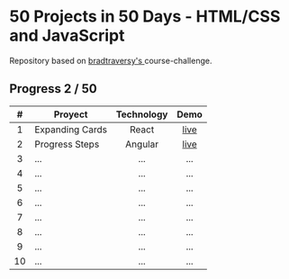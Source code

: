 # 50 Projects in 50 Days - HTML/CSS and JavaScript

Repository based on [bradtraversy's
](https://github.com/bradtraversy/50projects50days) course-challenge.

## Progress 2 / 50

| # | Proyect | Technology | Demo |
| :-: |--- | :-: | :-: |
| 1 | Expanding Cards | React   | [live](https://expanding-cards-2blr.onrender.com/) |
| 2 | Progress Steps  | Angular | [live](https://progress-steps-x4z9.onrender.com) |
| 3 | ... | ... | ... |
| 4 | ... | ... | ... |
| 5 | ... | ... | ... |
| 6 | ... | ... | ... |
| 7 | ... | ... | ... |
| 8 | ... | ... | ... |
| 9 | ... | ... | ... |
| 10 | ...  | ... | ... |
